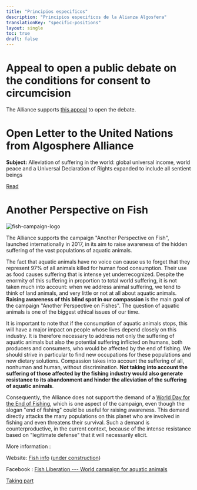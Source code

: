 ```yaml
---
title: "Principios especificos"
description: "Principios especificos de la Alianza Algosfera"
translationKey: "specific-positions"
layout: single
toc: true
draft: false
---
```


# Appeal to open a public debate on the conditions for consent to circumcision
The Alliance supports [this appeal](https://www.droitaucorps.com/appeal-to-open-a-public-debate-on-the-conditions-for-consent-to-circumcision) to open the debate.

# Open Letter to the United Nations from Algosphere Alliance
**Subject:** Alleviation of suffering in the world: global universal income, world peace and a Universal Declaration of Rights expanded to include all sentient beings

[Read](open-letter-to-the-united-nations-from-the-algosphere-alliance)

# Another Perspective on Fish

![fish-campaign-logo](/images/fish-campaign.png)

The Alliance supports the campaign "Another Perspective on Fish", launched internationally in 2017, in its aim to raise awareness of the hidden suffering of the vast populations of aquatic animals.

The fact that aquatic animals have no voice can cause us to forget that they represent 97% of all animals killed for human food consumption. Their use as food causes suffering that is intense yet underrecognized. Despite the enormity of this suffering in proportion to total world suffering, it is not taken much into account: when we address animal suffering, we tend to think of land animals, and very little or not at all about aquatic animals. **Raising awareness of this blind spot in our compassion** is the main goal of the campaign "Another Perspective on Fishes". The question of aquatic animals is one of the biggest ethical issues of our time.

It is important to note that if the consumption of aquatic animals stops, this will have a major impact on people whose lives depend closely on this industry. It is therefore necessary to address not only the suffering of aquatic animals but also the potential suffering inflicted on humans, both producers and consumers, who would be affected by the end of fishing. We should strive in particular to find new occupations for these populations and new dietary solutions. Compassion takes into account the suffering of all, nonhuman and human, without discrimination. **Not taking into account the suffering of those affected by the fishing industry would also generate resistance to its abandonment and hinder the alleviation of the suffering of aquatic animals**.

Consequently, the Alliance does not support the demand of a [World Day for the End of Fishing](https://www.end-of-fishing.org/en/), which is one aspect of the campaign, even though the slogan "end of fishing" could be useful for raising awareness. This demand directly attacks the many populations on this planet who are involved in fishing and even threatens their survival. Such a demand is counterproductive, in the current context, because of the intense resistance based on "legitimate defense" that it will necessarily elicit.

More information :

Website: [Fish info](http://fish.info/) ([under construction](https://www.end-of-fishing.org/en/wdef-and-campaign/))

Facebook : [Fish Liberation --- World campaign for aquatic animals](https://www.facebook.com/FishLiberation/)

[Taking part](https://www.end-of-fishing.org/en/taking-part-campaign/)
